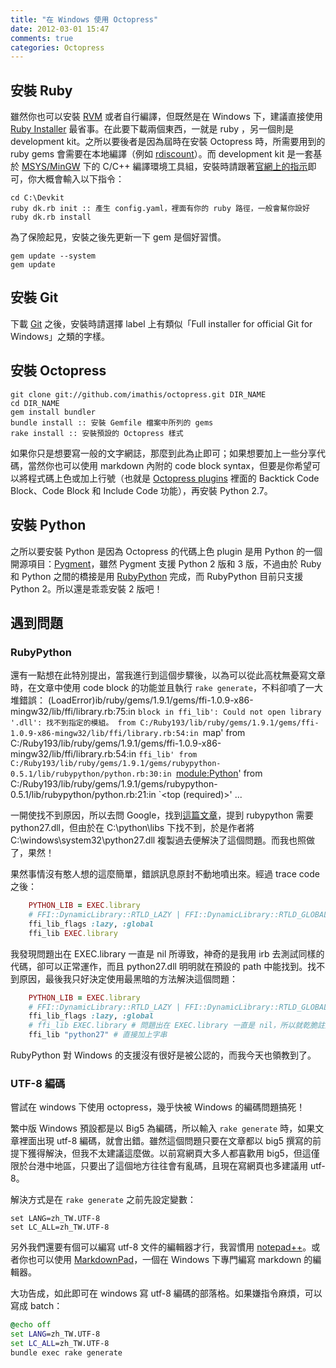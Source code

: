 ```yaml
---
title: "在 Windows 使用 Octopress"
date: 2012-03-01 15:47
comments: true
categories: Octopress
---
```


[Octopress]: http://octopress.org
[Jekyll]: http://jekyllrb.com
[Ruby Downloads]: http://www.ruby-lang.org/en/downloads
[Ruby Installer]: http://rubyinstaller.org/downloads
[rdiscount]: https://github.com/rtomayko/rdiscount
[msys]: http://www.mingw.org/wiki/MSYS
[Git]: http://git-scm.com
[Python]: http://python.org/download/windows
[RubyPython]: http://rubypython.rubyforge.org
[Pygment]: http://pygments.org/
[MarkdownPad]: http://markdownpad.com/

## 安裝 Ruby

雖然你也可以安裝 [RVM][Ruby Downloads] 或者自行編譯，但既然是在 Windows 下，建議直接使用 [Ruby Installer] 最省事。在此要下載兩個東西，一就是 ruby ，另一個則是 development kit。之所以要後者是因為屆時在安裝 Octopress 時，所需要用到的 ruby gems 會需要在本地編譯（例如 [rdiscount]）。而 development kit 是一套基於 [MSYS/MinGW][msys] 下的 C/C++ 編譯環境工具組，安裝時請跟著[官網上的指示](https://github.com/oneclick/rubyinstaller/wiki/Development-Kit)即可，你大概會輸入以下指令：

    cd C:\Devkit
    ruby dk.rb init :: 產生 config.yaml，裡面有你的 ruby 路徑，一般會幫你設好
    ruby dk.rb install

為了保險起見，安裝之後先更新一下 gem 是個好習慣。

    gem update --system
    gem update

<!-- more -->

## 安裝 Git

下載 [Git] 之後，安裝時請選擇 label 上有類似「Full installer for official Git for Windows」之類的字樣。

## 安裝 Octopress

    git clone git://github.com/imathis/octopress.git DIR_NAME
    cd DIR_NAME
    gem install bundler
    bundle install :: 安裝 Gemfile 檔案中所列的 gems
    rake install :: 安裝預設的 Octopress 樣式

如果你只是想要寫一般的文字網誌，那麼到此為止即可；如果想要加上一些分享代碼，當然你也可以使用 markdown 內附的 code block syntax，但要是你希望可以將程式碼上色或加上行號（也就是 [Octopress plugins](http://octopress.org/docs/plugins/) 裡面的 Backtick Code Block、Code Block 和 Include Code 功能），再安裝 Python 2.7。

## 安裝 Python

之所以要安裝 Python 是因為 Octopress 的代碼上色 plugin 是用 Python 的一個開源項目：[Pygment]，雖然 Pygment 支援 Python 2 版和 3 版，不過由於 Ruby 和 Python 之間的橋接是用 [RubyPython] 完成，而 RubyPython 目前只支援 Python 2。所以還是乖乖安裝 2 版吧！

## 遇到問題
### RubyPython

還有一點想在此特別提出，當我進行到這個步驟後，以為可以從此高枕無憂寫文章時，在文章中使用 code block 的功能並且執行 `rake generate`，不料卻噴了一大堆錯誤：
    (LoadError)ib/ruby/gems/1.9.1/gems/ffi-1.0.9-x86-mingw32/lib/ffi/library.rb:75:in `block in ffi_lib': Could not open library '.dll': 找不到指定的模組。
          from C:/Ruby193/lib/ruby/gems/1.9.1/gems/ffi-1.0.9-x86-mingw32/lib/ffi/library.rb:54:in `map'
          from C:/Ruby193/lib/ruby/gems/1.9.1/gems/ffi-1.0.9-x86-mingw32/lib/ffi/library.rb:54:in `ffi_lib'
          from C:/Ruby193/lib/ruby/gems/1.9.1/gems/rubypython-0.5.1/lib/rubypython/python.rb:30:in `<module:Python>'
          from C:/Ruby193/lib/ruby/gems/1.9.1/gems/rubypython-0.5.1/lib/rubypython/python.rb:21:in `<top (required)>'
    ...

一開使找不到原因，所以去問 Google，找到[這篇文章](http://mattn.github.com/blog/2011/10/21/octopress-pygments-utf8/)，提到 rubypython 需要 python27.dll，但由於在 C:\python\libs 下找不到，於是作者將 C:\windows\system32\python27.dll 複製過去便解決了這個問題。而我也照做了，果然！

果然事情沒有憨人想的這麼簡單，錯誤訊息原封不動地噴出來。經過 trace code 之後：

``` ruby C:\Ruby193\lib\ruby\gems\1.9.1\gems\rubypython-0.5.1\lib\rubypython\python.rb:26
    PYTHON_LIB = EXEC.library
    # FFI::DynamicLibrary::RTLD_LAZY | FFI::DynamicLibrary::RTLD_GLOBAL
    ffi_lib_flags :lazy, :global
    ffi_lib EXEC.library
```

我發現問題出在 EXEC.library 一直是 nil 所導致，神奇的是我用 irb 去測試同樣的代碼，卻可以正常運作，而且 python27.dll 明明就在預設的 path 中能找到。找不到原因，最後我只好決定使用最黑暗的方法解決這個問題：

``` ruby C:\Ruby193\lib\ruby\gems\1.9.1\gems\rubypython-0.5.1\lib\rubypython\python.rb:26
    PYTHON_LIB = EXEC.library
    # FFI::DynamicLibrary::RTLD_LAZY | FFI::DynamicLibrary::RTLD_GLOBAL
    ffi_lib_flags :lazy, :global
    # ffi_lib EXEC.library # 問題出在 EXEC.library 一直是 nil，所以就乾脆註解掉
    ffi_lib "python27" # 直接加上字串
```

RubyPython 對 Windows 的支援沒有很好是被公認的，而我今天也領教到了。

### UTF-8 編碼

嘗試在 windows 下使用 octopress，幾乎快被 Windows 的編碼問題搞死！

繁中版 Windows 預設都是以 Big5 為編碼，所以輸入 `rake generate` 時，如果文章裡面出現 utf-8 編碼，就會出錯。雖然這個問題只要在文章都以 big5 撰寫的前提下獲得解決，但我不太建議這麼做。以前寫網頁大多人都喜歡用 big5，但這僅限於台港中地區，只要出了這個地方往往會有亂碼，且現在寫網頁也多建議用 utf-8。

解決方式是在 `rake generate` 之前先設定變數：

    set LANG=zh_TW.UTF-8
    set LC_ALL=zh_TW.UTF-8

另外我們還要有個可以編寫 utf-8 文件的編輯器才行，我習慣用 [notepad++](http://notepad-plus-plus.org)。或者你也可以使用 [MarkdownPad]，一個在 Windows 下專門編寫 markdown 的編輯器。

大功告成，如此即可在 windows 寫 utf-8 編碼的部落格。如果嫌指令麻煩，可以寫成 batch：

``` bat gen.bat
@echo off
set LANG=zh_TW.UTF-8
set LC_ALL=zh_TW.UTF-8
bundle exec rake generate
```